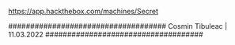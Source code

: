 https://app.hackthebox.com/machines/Secret


####################################
				Cosmin Tibuleac | 11.03.2022
####################################


